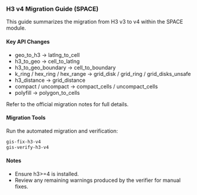 ### H3 v4 Migration Guide (SPACE)

This guide summarizes the migration from H3 v3 to v4 within the SPACE module.

#### Key API Changes

- geo_to_h3 → latlng_to_cell
- h3_to_geo → cell_to_latlng
- h3_to_geo_boundary → cell_to_boundary
- k_ring / hex_ring / hex_range → grid_disk / grid_ring / grid_disks_unsafe
- h3_distance → grid_distance
- compact / uncompact → compact_cells / uncompact_cells
- polyfill → polygon_to_cells

Refer to the official migration notes for full details.

#### Migration Tools

Run the automated migration and verification:
```bash
gis-fix-h3-v4
gis-verify-h3-v4
```

#### Notes

- Ensure h3>=4 is installed.
- Review any remaining warnings produced by the verifier for manual fixes.


